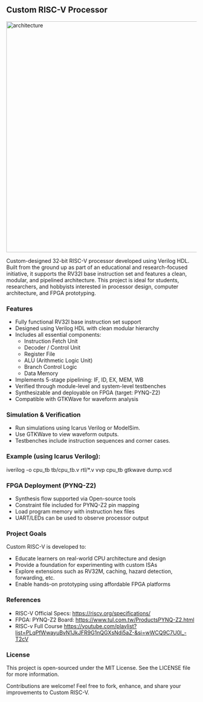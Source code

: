 ## Custom RISC-V Processor

<img width="1029" height="610" alt="architecture" src="https://github.com/user-attachments/assets/a750da2b-7069-44df-817b-74dc7fcc36ed" />


Custom-designed 32-bit RISC-V processor developed using Verilog HDL. Built from the ground up as part of an educational and research-focused initiative, it supports the RV32I base instruction set and features a clean, modular, and pipelined architecture. This project is ideal for students, researchers, and hobbyists interested in processor design, computer architecture, and FPGA prototyping.

### Features

- Fully functional RV32I base instruction set support
- Designed using Verilog HDL with clean modular hierarchy
- Includes all essential components:
  - Instruction Fetch Unit
  - Decoder / Control Unit
  - Register File
  - ALU (Arithmetic Logic Unit)
  - Branch Control Logic
  - Data Memory
- Implements 5-stage pipelining: IF, ID, EX, MEM, WB
- Verified through module-level and system-level testbenches
- Synthesizable and deployable on FPGA (target: PYNQ-Z2)
- Compatible with GTKWave for waveform analysis


### Simulation & Verification

- Run simulations using Icarus Verilog or ModelSim.
- Use GTKWave to view waveform outputs.
- Testbenches include instruction sequences and corner cases.

### Example (using Icarus Verilog):

iverilog -o cpu_tb tb/cpu_tb.v rtl/*.v
vvp cpu_tb
gtkwave dump.vcd

### FPGA Deployment (PYNQ-Z2)

- Synthesis flow supported via Open-source tools
- Constraint file included for PYNQ-Z2 pin mapping
- Load program memory with instruction hex files
- UART/LEDs can be used to observe processor output

### Project Goals

Custom RISC-V is developed to:
- Educate learners on real-world CPU architecture and design
- Provide a foundation for experimenting with custom ISAs
- Explore extensions such as RV32M, caching, hazard detection, forwarding, etc.
- Enable hands-on prototyping using affordable FPGA platforms

### References

- RISC-V Official Specs: https://riscv.org/specifications/
- FPGA: PYNQ-Z2 Board: https://www.tul.com.tw/ProductsPYNQ-Z2.html
- RISC-v Full Course https://youtube.com/playlist?list=PLqPfWwayuBvN1JkJFR9G1nQGXsNdi5aZ-&si=wWCQ9C7U0I_-T2cV

### License

This project is open-sourced under the MIT License. See the LICENSE file for more information.

 Contributions are welcome! Feel free to fork, enhance, and share your improvements to Custom RISC-V.

